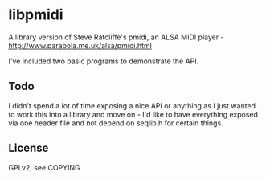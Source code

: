 # libpmidi
A library version of Steve Ratcliffe's pmidi, an ALSA MIDI player - http://www.parabola.me.uk/alsa/pmidi.html

I've included two basic programs to demonstrate the API.

## Todo

I didn't spend a lot of time exposing a nice API or anything as I just wanted to work this into a library and move on - I'd like to have everything exposed via one header file and not depend on seqlib.h for certain things.

## License

GPLv2, see COPYING

